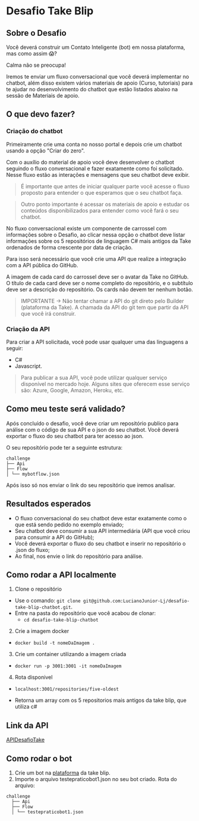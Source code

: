 # Desafio Take Blip


## Sobre o Desafio

  Você deverá construir um Contato Inteligente (bot) em nossa plataforma, mas como assim 😱?

  Calma não se preocupa!

  Iremos te enviar um fluxo conversacional que você deverá implementar no chatbot, além disso existem vários materiais de apoio (Curso, tutoriais) para te ajudar no desenvolvimento do chatbot que estão listados abaixo na sessão de Materiais de apoio.


## O que devo fazer?

### Criação do chatbot

  Primeiramente crie uma conta no nosso portal e depois crie um chatbot usando a opção "Criar do zero".

  Com o auxílio do material de apoio você deve desenvolver o chatbot seguindo o fluxo conversacional e fazer exatamente como foi solicitado. Nesse fluxo estão as interações e mensagens que seu chatbot deve exibir.

  > É importante que antes de iniciar qualquer parte você acesse o fluxo proposto para entender o que esperamos que o seu chatbot faça.

  >Outro ponto importante é acessar os materiais de apoio e estudar os conteúdos disponibilizados para entender como você fará o seu chatbot.

  No fluxo conversacional existe um componente de carrossel com informações sobre o Desafio, ao clicar nessa opção o chatbot deve listar informações sobre os 5 repositórios de linguagem C# mais antigos da Take ordenados de forma crescente por data de criação.

  Para isso será necessário que você crie uma API que realize a integração com a API pública do GitHub.

  A imagem de cada card do carrossel deve ser o avatar da Take no GitHub. O título de cada card deve ser o nome completo do repositório, e o subtítulo deve ser a descrição do repositório. Os cards não devem ter nenhum botão.

  >IMPORTANTE -> Não tentar chamar a API do git direto pelo Builder (plataforma da Take). A chamada da API do git tem que partir da API que você irá construir.


### Criação da API

  Para criar a API solicitada, você pode usar qualquer uma das linguagens a seguir:
  - C#
  - Javascript.

  > Para publicar a sua API, você pode utilizar qualquer serviço disponível no mercado hoje. Alguns sites que oferecem esse serviço são: Azure, Google, Amazon, Heroku, etc.


## Como meu teste será validado?

  Após concluído o desafio, você deve criar um repositório publico para análise com o código de sua API e o json do seu chatbot. Você deverá exportar o fluxo do seu chatbot para ter acesso ao json.

  O seu repositório pode ter a seguinte estrutura:

    challenge
    ├── Api
    ├── Flow
    │ └── mybotflow.json

  Após isso só nos enviar o link do seu repositório que iremos analisar.


## Resultados esperados

  - O fluxo conversacional do seu chatbot deve estar exatamente como o que está sendo pedido no exemplo enviado;
  - Seu chatbot deve consumir a sua API intermediária (API que você criou para consumir a API do GitHub);
  - Você deverá exportar o fluxo do seu chatbot e inserir no repositório o .json do fluxo;
  - Ao final, nos envie o link do repositório para análise.


## Como rodar a API localmente

  1. Clone o repositório

  - Use o comando: `git clone git@github.com:LucianoJunior-Lj/desafio-take-blip-chatbot.git`.
  - Entre na pasta do repositório que você acabou de clonar:
    - `cd desafio-take-blip-chatbot`

  2. Crie a imagem docker

  - `docker build -t nomeDaImagem .`
  
  3. Crie um container utilizando a imagem criada

  - `docker run -p 3001:3001 -it nomeDaImagem`

  4. Rota disponivel

  - `localhost:3001/repositories/five-oldest`

  - Retorna um array com os 5 repositorios mais antigos da take blip, que utiliza c# 


## Link da API

  [APIDesafioTake](https://luciano-junior-api-para-bot.herokuapp.com/repositories/five-oldest)


## Como rodar o bot

  1. Crie um bot na [plataforma](https://portal.blip.ai/) da take blip.
  2. Importe o arquivo testepraticobot1.json no seu bot criado.
  Rota do arquivo:

    challenge
      ├── Api
      ├── Flow
      │ └── testepraticobot1.json

